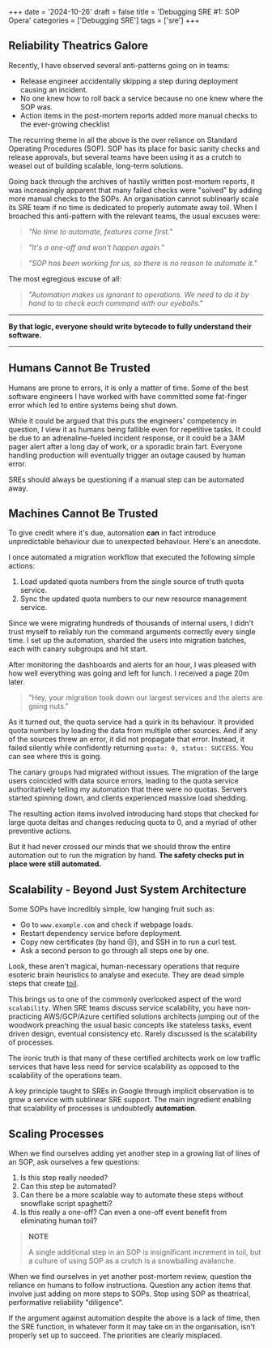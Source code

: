+++
date = '2024-10-26'
draft = false
title = 'Debugging SRE #1: SOP Opera'
categories = ['Debugging SRE']
tags = ['sre']
+++

## Reliability Theatrics Galore

Recently, I have observed several anti-patterns going on in teams:

* Release engineer accidentally skipping a step during deployment causing an
incident.
* No one knew how to roll back a service because no one knew where the SOP was.
* Action items in the post-mortem reports added more manual checks to the
ever-growing checklist

The recurring theme in all the above is the over reliance on Standard Operating
Procedures (SOP). SOP has its place for basic sanity checks and release
approvals, but several teams have been using it as a crutch to weasel out of
building scalable, long-term solutions.

Going back through the archives of hastily written post-mortem reports, it was
increasingly apparent that many failed checks were "solved" by adding more
manual checks to the SOPs. An organisation cannot sublinearly scale its SRE team
if no time is dedicated to properly automate away toil. When I broached this
anti-pattern with the relevant teams, the usual excuses were:

> *"No time to automate, features come first."*

> *"It's a one-off and won't happen again."*

> *"SOP has been working for us, so there is no reason to automate it."*

The most egregious excuse of all:
> *"Automation makes us ignorant to operations. We need to do it by hand to
> to check each command with our eyeballs."*

---

**By that logic, everyone should write bytecode to fully understand their
software.**

---

## Humans Cannot Be Trusted

Humans are prone to errors, it is only a matter of time. Some of the best
software engineers I have worked with have committed some fat-finger error which
led to entire systems being shut down.

While it could be argued that this puts the engineers' competency in question, I
view it as humans being fallible even for repetitive tasks. It could be due to
an adrenaline-fueled incident response, or it could be a 3AM pager alert after a
long day of work, or a sporadic brain fart. Everyone handling production will
eventually trigger an outage caused by human error.

SREs should always be questioning if a manual step can be automated away.

## Machines Cannot Be Trusted

To give credit where it's due, automation **can** in fact introduce unpredictable
behaviour due to unexpected behaviour. Here's an anecdote.

I once automated a migration workflow
that executed the following simple actions:

1. Load updated quota numbers from the single source of truth quota service.
1. Sync the updated quota numbers to our new resource management service.

Since we were migrating hundreds of thousands of internal users, I didn't trust
myself to reliably run the command arguments correctly every single time. I set
up the automation, sharded the users into migration batches, each with canary
subgroups and hit start.

After monitoring the dashboards and alerts for an hour, I was pleased with how
well everything was going and left for lunch. I received a page 20m later.

> "Hey, your migration took down our largest services and the alerts are going
nuts."

As it turned out, the quota service had a quirk in its behaviour. It provided
quota numbers by loading the data from multiple other sources. And if any of the
sources threw an error, it did not propagate that error. Instead, it failed
silently while confidently returning `quota: 0, status: SUCCESS`. You can see
where this is going.

The canary groups had migrated without issues. The migration of the large users
coincided with data source errors, leading to the quota service authoritatively
telling my automation that there were no quotas. Servers started spinning down,
and clients experienced massive load shedding.

The resulting action items involved introducing hard stops that checked for
large quota deltas and changes reducing quota to 0, and a myriad of other
preventive actions.

But it had never crossed our minds that we should throw the entire automation
out to run the migration by hand. **The safety checks put in place were still
automated.**

## Scalability - Beyond Just System Architecture

Some SOPs have incredibly simple, low hanging fruit such as:

* Go to `www.example.com` and check if webpage loads.
* Restart dependency service before deployment.
* Copy new certificates (by hand 😒), and SSH in to run a curl test.
* Ask a second person to go through all steps one by one.

Look, these aren't magical, human-necessary operations that require esoteric
brain heuristics to analyse and execute. They are dead simple steps that create
[toil](https://sre.google/sre-book/eliminating-toil/).

This brings us to one of the commonly overlooked aspect of the word
`scalability`. When SRE teams discuss service scalability, you have
non-practicing AWS/GCP/Azure certified solutions architects jumping out of
the woodwork preaching the usual basic concepts like stateless tasks, event
driven design, eventual consistency etc. Rarely discussed is the scalability of
processes.

The ironic truth is that many of these certified architects work on low traffic
services that have less need for service scalability as opposed to the
scalability of the operations team.

A key principle taught to SREs in Google through implicit observation is to grow
a service with sublinear SRE support. The main ingredient enabling that
scalability of processes is undoubtedly **automation**.

## Scaling Processes

When we find ourselves adding yet another step in a growing list of lines of an
SOP, ask ourselves a few questions:

1. Is this step really needed?
1. Can this step be automated?
1. Can there be a more scalable way to automate these steps without snowflake
script spaghetti?
1. Is this really a one-off? Can even a one-off event benefit from eliminating
human toil?

> **NOTE**
>
> A single additional step in an SOP is insignificant increment in toil, but a
> culture of using SOP as a crutch is a snowballing avalanche.

When we find ourselves in yet another post-mortem review, question the reliance
on humans to follow instructions. Question any action items that involve just
adding on more steps to SOPs. Stop using SOP as theatrical, performative
reliability "diligence".

If the argument against automation despite the above is a lack of time, then the
SRE function, in whatever form it may take on in the organisation, isn't
properly set up to succeed. The priorities are clearly misplaced.

